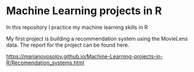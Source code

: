 # Machine Learning projects in R
In this repository I practice my machine learning skills in R

My first project is building a recommendation system using the MovieLens data. The report for the project can be found here.

https://marianovosolov.github.io/Machine-Learning-projects-in-R/Recomendation_systems.html

